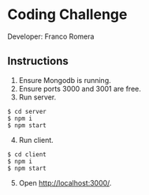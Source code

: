 # Coding Challenge
Developer: Franco Romera
## Instructions
1. Ensure Mongodb is running.
2. Ensure ports 3000 and 3001 are free.
3. Run server.
```
$ cd server
$ npm i
$ npm start
```
4. Run client.
```
$ cd client
$ npm i
$ npm start
```
5. Open [http://localhost:3000/](http://localhost:3000/).
